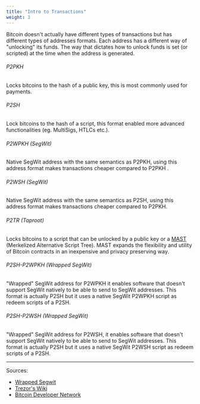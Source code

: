 ```yaml
---
title: "Intro to Transactions"
weight: 3
---
```


Bitcoin doesn't actually have different types of transactions but has different types of addresses
formats. Each address has a different way of "unlocking" its funds. The way that dictates how to
unlock funds is set (or scripted) at the time when the address is generated.

###### P2PKH

Locks bitcoins to the hash of a public key, this is most commonly used for payments.

###### P2SH

Lock bitcoins to the hash of a script, this format enabled more advanced functionalities
(eg. MultiSigs, HTLCs etc.).

###### P2WPKH (SegWit)

Native SegWit address with the same semantics as P2PKH, using this address format makes transactions
cheaper compared to P2PKH .

###### P2WSH (SegWit)

Native SegWit address with the same semantics as P2SH, using this address format makes transactions
cheaper compared to P2PKH.

###### P2TR (Taproot)

Locks bitcoins to a script that can be unlocked by a public key or a [MAST](https://river.com/learn/terms/m/merkelized-alternative-script-tree-mast/) (Merkelized Alternative Script Tree). MAST expands the flexibility and utility of Bitcoin contracts
in an inexpensive and privacy preserving way.

###### P2SH-P2WPKH (Wrapped SegWit)

"Wrapped" SegWit address for P2WPKH it enables software that doesn't support SegWit natively to be
able to send to SegWit addresses. This format is actually P2SH but it uses a native SegWit P2WPKH
script as redeem scripts of a P2SH.


###### P2SH-P2WSH (Wrapped SegWit)

"Wrapped" SegWit address for P2WSH, it enables software that doesn't support SegWit natively to be
able to send to SegWit addresses. This format is actually P2SH but it uses a native SegWit P2WSH
script as redeem scripts  of a P2SH.


------

Sources:

- [Wrapped Segwit](https://river.com/learn/terms/w/wrapped-segwit/)
- [Trezor's Wiki](https://wiki.trezor.io/Glossary)
- [Bitcoin Developer Network](https://bitcoindev.network/)